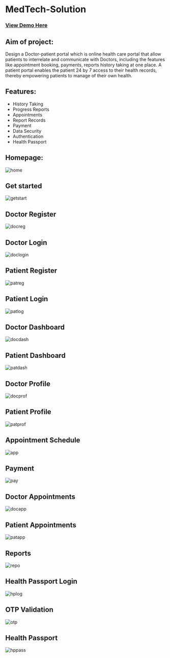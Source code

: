 # MedTech-Solution

### [View Demo Here](https://youtu.be/ki6kTn2mcBE) <br>

## Aim of project:
Design a Doctor-patient portal which is online health care portal that allow patients to interrelate and communicate with Doctors, including the features like appointment booking, payments, reports history taking at one place. A patient portal enables the patient 24 by 7 access to their health records, thereby empowering patients to manage of their own health.

## Features:
*	History Taking      
*	Progress Reports
*	Appointments
*	Report Records
*	Payment
*	Data Security
*	Authentication
*	Health Passport

## Homepage:
![home](https://github.com/Ketan2010/MedTech-Solution/blob/master/screenshot/homepage.png?raw=true) 
## Get started <br>
![getstart](https://github.com/Ketan2010/MedTech-Solution/blob/master/screenshot/getstart.png?raw=true) 
## Doctor Register <br>
![docreg](https://github.com/Ketan2010/MedTech-Solution/blob/master/screenshot/docreg.png?raw=true) 
## Doctor Login <br>
![doclogin](https://github.com/Ketan2010/MedTech-Solution/blob/master/screenshot/doclog.png?raw=true) 
## Patient Register <br>
![patreg](https://github.com/Ketan2010/MedTech-Solution/blob/master/screenshot/patreg.png?raw=true) 
## Patient Login <br>
![patlog](https://github.com/Ketan2010/MedTech-Solution/blob/master/screenshot/patlog.png?raw=true) 
## Doctor Dashboard <br>
![docdash](https://github.com/Ketan2010/MedTech-Solution/blob/master/screenshot/docdash.png?raw=true) 
## Patient Dashboard <br>
![patdash](https://github.com/Ketan2010/MedTech-Solution/blob/master/screenshot/patdash.png?raw=true) 
## Doctor Profile <br>
![docprof](https://github.com/Ketan2010/MedTech-Solution/blob/master/screenshot/docprof.png?raw=true) 
## Patient Profile <br>
![patprof](https://github.com/Ketan2010/MedTech-Solution/blob/master/screenshot/patprof.png?raw=true) 
## Appointment Schedule <br>
![app](https://github.com/Ketan2010/MedTech-Solution/blob/master/screenshot/appschedule.png?raw=true) 
## Payment <br>
![pay](https://github.com/Ketan2010/MedTech-Solution/blob/master/screenshot/payment.png?raw=true) 
## Doctor Appointments <br>
![docapp](https://github.com/Ketan2010/MedTech-Solution/blob/master/screenshot/docapp.png?raw=true)
## Patient Appointments <br>
![patapp](https://github.com/Ketan2010/MedTech-Solution/blob/master/screenshot/patapp.png?raw=true)
## Reports <br>
![repo](https://github.com/Ketan2010/MedTech-Solution/blob/master/screenshot/report.png?raw=true)
## Health Passport Login <br>
![hplog](https://github.com/Ketan2010/MedTech-Solution/blob/master/screenshot/helthlog.png?raw=true) 
## OTP Validation <br>
![otp](https://github.com/Ketan2010/MedTech-Solution/blob/master/screenshot/otp.png?raw=true) 
## Health Passport <br>
![hppass](https://github.com/Ketan2010/MedTech-Solution/blob/master/screenshot/hp.png?raw=true) 

